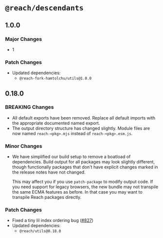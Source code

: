 # `@reach/descendants`

## 1.0.0

### Major Changes

- 1

### Patch Changes

- Updated dependencies:
  - `@reach-fork-hamtolchu/utils@1.0.0`

## 0.18.0

### BREAKING Changes

- All default exports have been removed. Replace all default imports with the appropriate documented named export.
- The output directory structure has changed slightly. Module files are now named `reach-<pkg>.mjs` instead of `reach-<pkg>.esm.js`.

### Minor Changes

- We have simplified our build setup to remove a boatload of dependencies. Build output for all packages may look slightly different, though functionally packages that don't have explicit changes marked in the release notes have not changed.

  This may affect you if you use `patch-package` to modify output code. If you need support for legacy browsers, the new bundle may not transpile the same ECMA features as before. In that case you may want to transpile Reach packages directly.

### Patch Changes

- Fixed a tiny lil index ordering bug ([#827](https://github.com/reach/reach-ui/pull/827))
- Updated dependencies:
  - `@reach/utils@0.18.0`
